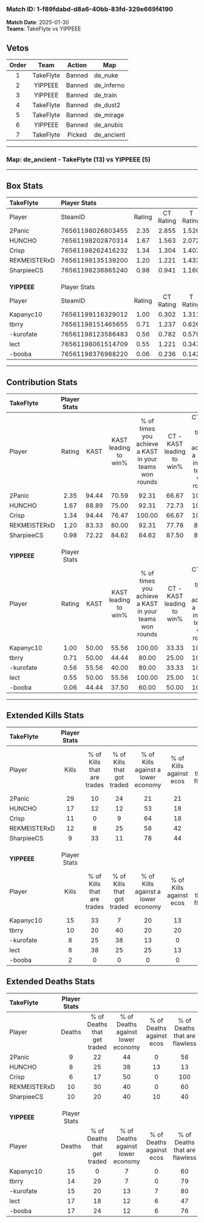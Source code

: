 ### Match ID: 1-f89fdabd-d8a6-40bb-83fd-329e669f4190  
**Match Date**: 2025-01-30  
**Teams**: TakeFlyte vs YIPPEEE  

## Vetos  

| Order | Team | Action | Map |
| :---: | :--: | :----: | --- |
| 1 | TakeFlyte | Banned | de_nuke |
| 2 | YIPPEEE | Banned | de_inferno |
| 3 | YIPPEEE | Banned | de_train |
| 4 | TakeFlyte | Banned | de_dust2 |
| 5 | TakeFlyte | Banned | de_mirage |
| 6 | YIPPEEE | Banned | de_anubis |
| 7 | TakeFlyte | Picked | de_ancient |

---  

### **Map**: de_ancient - TakeFlyte (13) vs YIPPEEE (5)  
---  

## Box Stats  

| **TakeFlyte** | Player Stats      |        |           |          |       |       |       |         |        |      |     |
| :- | :- | :-: | :-: | :-: | :-: | :-: | :-: | :-: | :-: | :-: | :-: |
| Player        | SteamID           | Rating | CT Rating | T Rating | KAST  |  ADR  | Kills | Assists | Deaths | K/D  | HS% |
| 2Panic        | 76561198026803455 |  2.35  |   2.855   |  1.526   | 94.44 | 145.1 |  29   |    2    |   9    | 3.22 | 65  |
| HUNCHO        | 76561198202870314 |  1.67  |   1.563   |  2.072   | 88.89 | 109.5 |  17   |    6    |   8    | 2.13 | 41  |
| Crisp         | 76561198262416232 |  1.34  |   1.304   |  1.407   | 94.44 | 63.7  |  11   |    6    |   6    | 1.83 | 36  |
| REKMEISTERxD  | 76561198135139200 |  1.20  |   1.221   |  1.433   | 83.33 | 71.7  |  12   |    4    |   10   | 1.20 | 50  |
| SharpieeCS    | 76561198236865240 |  0.98  |   0.941   |  1.160   | 72.22 | 69.8  |   9   |    6    |   10   | 0.90 | 66  |
|               |                   |        |           |          |       |       |       |         |        |      |     |
|               |                   |        |           |          |       |       |       |         |        |      |     |
|               |                   |        |           |          |       |       |       |         |        |      |     |
| **YIPPEEE**   | Player Stats      |        |           |          |       |       |       |         |        |      |     |
| Player        | SteamID           | Rating | CT Rating | T Rating | KAST  |  ADR  | Kills | Assists | Deaths | K/D  | HS% |
| Kapanyc10     | 76561199116329012 |  1.00  |   0.302   |  1.311   | 50.00 | 90.7  |  15   |    2    |   15   | 1.00 | 73  |
| tbrry         | 76561198151465655 |  0.71  |   1.237   |  0.626   | 50.00 | 62.7  |  10   |    3    |   14   | 0.71 | 30  |
| -kurofate     | 76561198123586483 |  0.56  |   0.782   |  0.579   | 55.56 | 43.6  |   8   |    2    |   15   | 0.53 | 50  |
| lect          | 76561198061514709 |  0.55  |   1.221   |  0.347   | 50.00 | 65.2  |   8   |    6    |   17   | 0.47 | 50  |
| -booba        | 76561198376988220 |  0.06  |   0.236   |  0.142   | 44.44 | 18.7  |   2   |    3    |   17   | 0.12 | 50  |
---  

## Contribution Stats  

| **TakeFlyte** | Player Stats |       |                      |                                                        |                           |                                                             |                          |                                                            |
| :- | :-: | :-: | :-: | :-: | :-: | :-: | :-: | :-: |
| Player        |    Rating    | KAST  | KAST leading to win% | % of times you achieve a KAST in your teams won rounds | CT - KAST leading to win% | CT - % of times you achieve a KAST in your teams won rounds | T - KAST leading to win% | T - % of times you achieve a KAST in your teams won rounds |
| 2Panic        |     2.35     | 94.44 |        70.59         |                         92.31                          |           66.67           |                           100.00                            |          80.00           |                           80.00                            |
| HUNCHO        |     1.67     | 88.89 |        75.00         |                         92.31                          |           72.73           |                           100.00                            |          80.00           |                           80.00                            |
| Crisp         |     1.34     | 94.44 |        76.47         |                         100.00                         |           66.67           |                           100.00                            |          100.00          |                           100.00                           |
| REKMEISTERxD  |     1.20     | 83.33 |        80.00         |                         92.31                          |           77.78           |                            87.50                            |          83.33           |                           100.00                           |
| SharpieeCS    |     0.98     | 72.22 |        84.62         |                         84.62                          |           87.50           |                            87.50                            |          80.00           |                           80.00                            |
|               |              |       |                      |                                                        |                           |                                                             |                          |                                                            |
|               |              |       |                      |                                                        |                           |                                                             |                          |                                                            |
|               |              |       |                      |                                                        |                           |                                                             |                          |                                                            |
| **YIPPEEE**   | Player Stats |       |                      |                                                        |                           |                                                             |                          |                                                            |
| Player        |    Rating    | KAST  | KAST leading to win% | % of times you achieve a KAST in your teams won rounds | CT - KAST leading to win% | CT - % of times you achieve a KAST in your teams won rounds | T - KAST leading to win% | T - % of times you achieve a KAST in your teams won rounds |
| Kapanyc10     |     1.00     | 50.00 |        55.56         |                         100.00                         |           33.33           |                           100.00                            |          66.67           |                           100.00                           |
| tbrry         |     0.71     | 50.00 |        44.44         |                         80.00                          |           25.00           |                           100.00                            |          60.00           |                           75.00                            |
| -kurofate     |     0.56     | 55.56 |        40.00         |                         80.00                          |           33.33           |                           100.00                            |          42.86           |                           75.00                            |
| lect          |     0.55     | 50.00 |        55.56         |                         100.00                         |           25.00           |                           100.00                            |          80.00           |                           100.00                           |
| -booba        |     0.06     | 44.44 |        37.50         |                         60.00                          |           50.00           |                           100.00                            |          33.33           |                           50.00                            |
---  

## Extended Kills Stats  

| **TakeFlyte** | Player Stats |                            |                            |                                    |                         |                              |                                 |                                       |                    |           |
| :- | :-: | :-: | :-: | :-: | :-: | :-: | :-: | :-: | :-: | :-: |
| Player        |    Kills     | % of Kills that are trades | % of Kills that got traded | % of Kills against a lower economy | % of Kills against ecos | % of Kills that are flawless | % of Kills that are close duels | % of Kills that are assisted by flash | Pistol Round Kills | AWP Kills |
| 2Panic        |      29      |             10             |             24             |                 21                 |           21            |              69              |                3                |                   7                   |         5          |     2     |
| HUNCHO        |      17      |             12             |             12             |                 53                 |           18            |              59              |               12                |                   0                   |         1          |     0     |
| Crisp         |      11      |             0              |             9              |                 64                 |           18            |             100              |                0                |                   0                   |         1          |     2     |
| REKMEISTERxD  |      12      |             8              |             25             |                 58                 |           42            |              50              |                0                |                   0                   |         3          |     0     |
| SharpieeCS    |      9       |             33             |             11             |                 78                 |           44            |              56              |               11                |                  11                   |         0          |     0     |
|               |              |                            |                            |                                    |                         |                              |                                 |                                       |                    |           |
|               |              |                            |                            |                                    |                         |                              |                                 |                                       |                    |           |
|               |              |                            |                            |                                    |                         |                              |                                 |                                       |                    |           |
| **YIPPEEE**   | Player Stats |                            |                            |                                    |                         |                              |                                 |                                       |                    |           |
| Player        |    Kills     | % of Kills that are trades | % of Kills that got traded | % of Kills against a lower economy | % of Kills against ecos | % of Kills that are flawless | % of Kills that are close duels | % of Kills that are assisted by flash | Pistol Round Kills | AWP Kills |
| Kapanyc10     |      15      |             33             |             7              |                 20                 |           13            |              53              |                7                |                   0                   |         0          |     0     |
| tbrry         |      10      |             20             |             40             |                 20                 |           20            |              20              |               20                |                  30                   |         0          |     0     |
| -kurofate     |      8       |             25             |             38             |                 13                 |            0            |              50              |               13                |                   0                   |         0          |     0     |
| lect          |      8       |             38             |             25             |                 25                 |           13            |              63              |                0                |                  13                   |         0          |     0     |
| -booba        |      2       |             0              |             0              |                 0                  |            0            |              50              |                0                |                   0                   |         1          |     0     |
## Extended Deaths Stats  

| **TakeFlyte** | Player Stats |                             |                                   |                          |                               |                            |                           |               |
| :- | :-: | :-: | :-: | :-: | :-: | :-: | :-: | :-: |
| Player        |    Deaths    | % of Deaths that get traded | % of Deaths against lower economy | % of Deaths against ecos | % of Deaths that are flawless | % of Deaths that are close | % of Deaths while blinded | Deaths to AWP |
| 2Panic        |      9       |             22              |                44                 |            0             |              56               |             11             |             0             |       0       |
| HUNCHO        |      8       |             25              |                38                 |            13            |              13               |             13             |            13             |       0       |
| Crisp         |      6       |             17              |                50                 |            0             |              100              |             0              |             0             |       0       |
| REKMEISTERxD  |      10      |             30              |                40                 |            0             |              60               |             0              |            20             |       0       |
| SharpieeCS    |      10      |             20              |                40                 |            10            |              40               |             20             |            10             |       0       |
|               |              |                             |                                   |                          |                               |                            |                           |               |
|               |              |                             |                                   |                          |                               |                            |                           |               |
|               |              |                             |                                   |                          |                               |                            |                           |               |
| **YIPPEEE**   | Player Stats |                             |                                   |                          |                               |                            |                           |               |
| Player        |    Deaths    | % of Deaths that get traded | % of Deaths against lower economy | % of Deaths against ecos | % of Deaths that are flawless | % of Deaths that are close | % of Deaths while blinded | Deaths to AWP |
| Kapanyc10     |      15      |              0              |                 7                 |            0             |              60               |             7              |             0             |       1       |
| tbrry         |      14      |             29              |                 7                 |            0             |              79               |             0              |             0             |       0       |
| -kurofate     |      15      |             20              |                13                 |            7             |              80               |             7              |             7             |       1       |
| lect          |      17      |             18              |                12                 |            6             |              47               |             12             |             6             |       2       |
| -booba        |      17      |             24              |                12                 |            6             |              76               |             0              |             6             |       0       |
